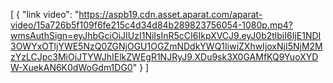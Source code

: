 [
  {
    "link video": "https://aspb19.cdn.asset.aparat.com/aparat-video/15a726b5f109f6fe215c4d34d84b289823756054-1080p.mp4?wmsAuthSign=eyJhbGciOiJIUzI1NiIsInR5cCI6IkpXVCJ9.eyJ0b2tlbiI6IjE1NDI3OWYxOTljYWE5NzQ0ZGNjOGU1OGZmNDdkYWQ1IiwiZXhwIjoxNjI5NjM2MzYzLCJpc3MiOiJTYWJhIElkZWEgR1NJRyJ9.XDu9sk3X0GAMfKQ9YuoXYDW-XuekAN6K0dWoGdm1DG0"
  }
]
